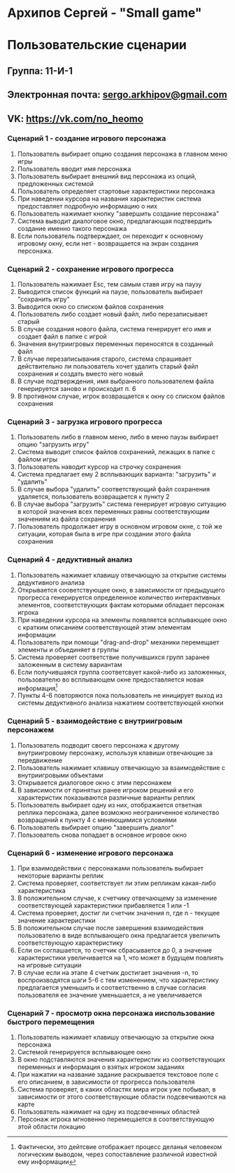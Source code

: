 # Архипов Сергей - "Small game"
# Пользовательские сценарии

## Группа: 11-И-1
## Электронная почта: sergo.arkhipov@gmail.com
## VK: https://vk.com/no_heomo

### Сценарий 1 - создание игрового персонажа
1. Пользователь выбирает опцию создания персонажа в главном меню игры
2. Пользователь вводит имя персонажа
3. Пользователь выбирает внешний вид персонажа из опций, предложенных системой
4. Пользователь определяет стартовые характеристики персонажа
5. При наведении курсора на названия характеристик система предоставляет подробную информацию о них
6. Пользователь нажимает кнопку "завершить создание персонажа"
7. Система выводит диалоговое окно, предлагающая подтвердить создание именно такого персонажа
8. Если пользователь подтверждает, он переходит к основному игровому окну, если нет - возвращается на экран создания персонажа.

### Сценарий 2 - сохранение игрового прогресса
1. Пользователь нажимает Esc, тем самым ставя игру на паузу
2. Выводится список функций на паузе, пользователь выбирает "сохранить игру"
3. Выводится окно со списком файлов сохранения
4. Пользователь либо создает новый файл, либо перезаписывает старый
5. В случае создания нового файла, система генерирует его имя и создает файл в папке с игрой
6. Значения внутриигровых переменных переносятся в созданный файл
7. В случае перезаписывания старого, система спрашивает действительно ли пользователь хочет удалить старый файл сохранения и создать вместо него новый
8. В случае подтверждения, имя выбранного пользователем файла генерируется заново и происходит п. 6
9. В противном случае, игрок возвращается к окну со списком файлов сохранения

### Сценарий 3 - загрузка игрового прогресса
1. Пользователь либо в главном меню, либо в меню паузы выбирает опцию "загрузить игру"
2. Система выводит список файлов сохранений, лежащих в папке с файлом игры
3. Пользователь наводит курсор на строчку сохранения
4. Система предлагает ему 2 всплывающих варианта: "загрузить" и "удалить"
5. В случае выбора "удалить" соответствующий файл сохранения удаляется, пользователь возвращается к пункту 2
6. В случае выбора "загрузить" система генерирует игровую ситуацию в которой значения всех переменных равны соответствующим значениям из файла сохранения
7. Пользователь продолжает игру в основном игровом окне, с той же ситуации, которая была в игре при создании этого файла сохранения

### Сценарий 4 - дедуктивный анализ
1. Пользователь нажимает клавишу отвечающую за открытие системы дедуктивного анализа
2. Открывается сооветствующее окно, в зависимости от предыдущего прогресса генерируется определенное количество интерактивных элементов, соответствующих фактам которыми обладает персонаж игрока
3. При наведении курсора на элементы появляется всплывающее окно с кратким описанием соответствующей этим элементам информации
4. Пользователь при помощи "drag-and-drop" механики перемещает элементы и объединяет в группы
5. Система проверяет соответствие получившихся групп заранее заложенным в систему вариантам
6. Если получившаяся группа соответсвует какой-либо из заложенных, пользователю во всплывающем окне предоставляется новая информация[^1]
7. Пункты 4-6 повторяются пока пользователь не иницирует выход из системы дедуктивного анализа нажатием соответствующей кнопки

[^1]: Фактически, это дейтсвие отображает процесс деланья человеком логическим выводом, через сопоставление различной известной ему информации

### Сценарий 5 - взаимодействие с внутриигровым персонажем
1. Пользователь подводит своего персонажа к другому внутриигровому персонажу, используя клавиши отвечающие за передвижение
2. Пользователь нажимает клавишу отвечающую за взаимодействие с внутриигровыми объектами
3. Открывается диалоговое окно с этим персонажем
4. В зависимости от принятых ранее игроком решений и его характеристик показываются различные варианты реплик
5. Пользователь выбирает одну из них, отображается ответная реплика персонажа, далее возможно неограниченное количество возвращений к пункту 4 с меняющимися условиями
6. Пользователь выбирает опцию "завершить диалог"
7. Пользователь снова попадает в основное игровое окно

### Сценарий 6 - изменение игрового персонажа
1. При взаимодействии с персонажами пользователь выбирает некоторые варианты реплик
2. Система проверяет, соответствует ли этим репликам какая-либо характеристика
3. В положительном случае, к счетчику отвечающему за изменение соответствующей характеристики прибавляется 1 или -1
4. Система проверяет, достиг ли счетчик значения n, где n - текущее значение характеристики
5. В положительном случае после завершения взаимодействия пользователю в виде всплывающего окна предлагается увеличить соответствующую характеристику
6. Если он соглашается, то счетчик сбрасывается до 0, а значение характеристики увеличивается на 1, что может в будущем повлиять на игровые ситуации
7. В случае если на этапе 4 счетчик достигает значения -n, то воспроизводятся шаги 5-6 с тем изменением, что характеристику предлагается уменьшить и соответственно в случае согласия пользователя ее значение уменьшается, а не увеличивается

### Сценарий 7 - просмотр окна персонажа ииспользование быстрого перемещения
1. Пользователь нажимает клавишу отвечающую за открытие окна персонажа
2. Системой генерируется всплывающее окно
3. В окно подставляются значения характеристик из соответствующих переменных и информация о взятых игроком заданиях
4. При нажатии на название задание раскрывается текстовое поле с его описанием, в зависимости от прогресса пользователя
5. Система проверяет, в каких областях мира игрок уже побывал, в зависимости от этого соответствующие области подсвечиваются на карте
6. Пользователь нажимает на одну из подсвеченных областей
7. Персонаж игрока мгновенно перемещается в соответствующую этой области локацию
